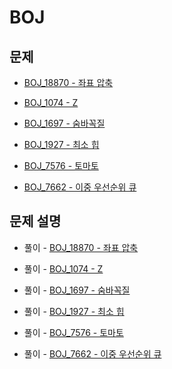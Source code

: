 # BOJ

## 문제

- [BOJ_18870 - 좌표 압축](https://www.acmicpc.net/problem/18870)

- [BOJ_1074 - Z](https://www.acmicpc.net/problem/1074)

- [BOJ_1697 - 숨바꼭질](https://www.acmicpc.net/problem/1697)

- [BOJ_1927 - 최소 힙](https://www.acmicpc.net/problem/1927)

- [BOJ_7576 - 토마토](https://www.acmicpc.net/problem/7576)

- [BOJ_7662 - 이중 우선순위 큐](https://www.acmicpc.net/problem/7662)

## 문제 설명

- 풀이 - [BOJ_18870 - 좌표 압축](https://github.com/Meantint/Baekjoon/tree/master/Silver%20II/BOJ_18870)

- 풀이 - [BOJ_1074 - Z](https://github.com/Meantint/Baekjoon/tree/master/Silver%20I/BOJ_1074)

- 풀이 - [BOJ_1697 - 숨바꼭질](https://github.com/Meantint/Baekjoon/tree/master/Silver%20I/BOJ_1697)

- 풀이 - [BOJ_1927 - 최소 힙](https://github.com/Meantint/Baekjoon/tree/master/Silver%20I/BOJ_1927)

- 풀이 - [BOJ_7576 - 토마토](https://github.com/Meantint/Baekjoon/tree/master/Silver%20I/BOJ_7576)

- 풀이 - [BOJ_7662 - 이중 우선순위 큐](https://github.com/Meantint/Baekjoon/tree/master/Gold%20V/BOJ_7662)
